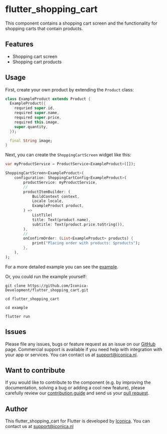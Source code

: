 # flutter_shopping_cart

This component contains a shopping cart screen and the functionality for shopping carts that contain products.

## Features

* Shopping cart screen
* Shopping cart products

## Usage

First, create your own product by extending the `Product` class:

```dart
class ExampleProduct extends Product {
  ExampleProduct({
    requried super.id,
    required super.name,
    required super.price,
    required this.image,
    super.quantity,
  });

  final String image;
}
```

Next, you can create the `ShoppingCartScreen` widget like this:

```dart
var myProductService = ProductService<ExampleProduct>([]);

ShoppingCartScreen<ExampleProduct>(
    configuration: ShoppingCartConfig<ExampleProduct>(
        productService: myProductService,
        //
        productItemBuilder: (
            BuildContext context,
            Locale locale,
            ExampleProduct product,
        ) =>
            ListTile(
            title: Text(product.name),
            subtitle: Text(product.price.toString()),
        ),
        //
        onConfirmOrder: (List<ExampleProduct> products) {
            print("Placing order with products: $products");
        },
    ),
);
```

For a more detailed example you can see the [example](https://github.com/Iconica-Development/flutter_shopping_cart/tree/main/example).

Or, you could run the example yourself:
```
git clone https://github.com/Iconica-Development/flutter_shopping_cart.git

cd flutter_shopping_cart

cd example

flutter run
```

## Issues

Please file any issues, bugs or feature request as an issue on our [GitHub](https://github.com/Iconica-Development/flutter_shopping_cart) page. Commercial support is available if you need help with integration with your app or services. You can contact us at [support@iconica.nl](mailto:support@iconica.nl).

## Want to contribute

If you would like to contribute to the component (e.g. by improving the documentation, solving a bug or adding a cool new feature), please carefully review our [contribution guide](./CONTRIBUTING.md) and send us your [pull request](https://github.com/Iconica-Development/flutter_shopping_cart/pulls).

## Author

This flutter_shopping_cart for Flutter is developed by [Iconica](https://iconica.nl). You can contact us at <support@iconica.nl>
